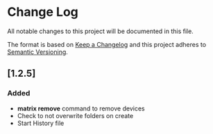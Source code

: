 # Change Log
All notable changes to this project will be documented in this file.

The format is based on [Keep a Changelog](http://keepachangelog.com/)
and this project adheres to [Semantic Versioning](http://semver.org/).


## [1.2.5]
### Added
- **matrix remove** command to remove devices
- Check to not overwrite folders on create
- Start History file
